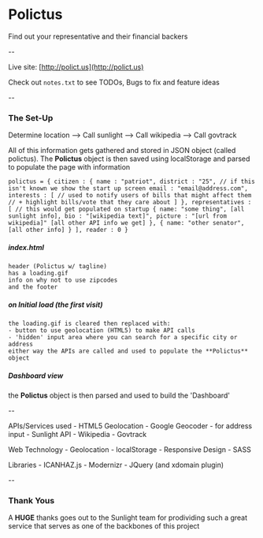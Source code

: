 # Polictus


Find out your representative and their financial backers

--

Live site:
[http://polict.us](http://polict.us)

Check out `notes.txt` to see TODOs, Bugs to fix and feature ideas

--

### The Set-Up

Determine location --> Call sunlight --> Call wikipedia --> Call govtrack

All of this information gets gathered and stored in JSON object (called polictus). The **Polictus** object is then saved using localStorage and parsed to populate the page with information

`polictus = {
	citizen : {
		name : "patriot",
		district : "25", // if this isn't known we show the start up screen
		email : "email@address.com",
		interests : [
			// used to notify users of bills that might affect them
			// + highlight bills/vote that they care about
		]
	},
	representatives : [
		// this would get populated on startup
		{
			name: "some thing",
			[all sunlight info],
			bio : "[wikipedia text]",
			picture : "[url from wikipedia]"
			[all other API info we get]
		},
		{
			name: "other senator",
			[all other info]
		}
	],
	reader : 0
}`


##### index.html
	header (Polictus w/ tagline)
	has a loading.gif
	info on why not to use zipcodes
	and the footer

##### on Initial load (the first visit)
	the loading.gif is cleared then replaced with:
	- button to use geolocation (HTML5) to make API calls
	- 'hidden' input area where you can search for a specific city or address
	either way the APIs are called and used to populate the **Polictus** object

##### Dashboard view
the **Polictus** object is then parsed and used to build the 'Dashboard'



--

APIs/Services used
	- HTML5 Geolocation
	- Google Geocoder - for address input
	- Sunlight API
	- Wikipedia
	- Govtrack
	
Web Technology
	- Geolocation
	- localStorage
	- Responsive Design
	- SASS

Libraries
	- ICANHAZ.js
	- Modernizr
	- JQuery (and xdomain plugin)


--
### Thank Yous
A **HUGE** thanks goes out to the Sunlight team for prodividing such a great service that serves as one of the backbones of this project